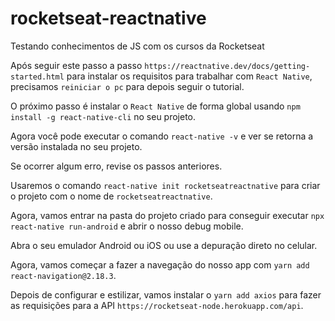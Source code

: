 # rocketseat-reactnative
Testando conhecimentos de JS com os cursos da Rocketseat

Após seguir este passo a passo `https://reactnative.dev/docs/getting-started.html` para instalar os requisitos para trabalhar com `React Native`, precisamos `reiniciar o pc` para depois seguir o tutorial.

O próximo passo é instalar o `React Native` de forma global usando `npm install -g react-native-cli` no seu projeto.

Agora você pode executar o comando `react-native -v` e ver se retorna a versão instalada no seu projeto.

Se ocorrer algum erro, revise os passos anteriores.

Usaremos o comando `react-native init rocketseatreactnative` para criar o projeto com o nome de `rocketseatreactnative`.

Agora, vamos entrar na pasta do projeto criado para conseguir executar `npx react-native run-android` e abrir o nosso debug mobile.

Abra o seu emulador Android ou iOS ou use a depuração direto no celular.

Agora, vamos começar a fazer a navegação do nosso app com `yarn add react-navigation@2.18.3`.

Depois de configurar e estilizar, vamos instalar o `yarn add axios` para fazer as requisições para a API `https://rocketseat-node.herokuapp.com/api`.

